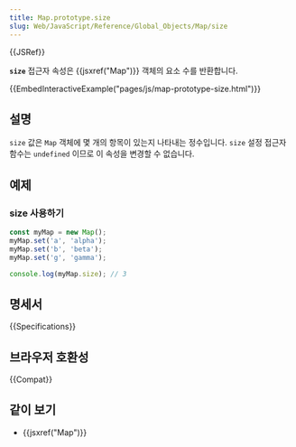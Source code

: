 ```yaml
---
title: Map.prototype.size
slug: Web/JavaScript/Reference/Global_Objects/Map/size
---
```


{{JSRef}}

**`size`** 접근자 속성은 {{jsxref("Map")}} 객체의 요소 수를 반환합니다.

{{EmbedInteractiveExample("pages/js/map-prototype-size.html")}}

## 설명

`size` 값은 `Map` 객체에 몇 개의 항목이 있는지 나타내는 정수입니다. `size` 설정 접근자 함수는 `undefined` 이므로
이 속성을 변경할 수 없습니다.

## 예제

### size 사용하기

```js
const myMap = new Map();
myMap.set('a', 'alpha');
myMap.set('b', 'beta');
myMap.set('g', 'gamma');

console.log(myMap.size); // 3
```

## 명세서

{{Specifications}}

## 브라우저 호환성

{{Compat}}

## 같이 보기

- {{jsxref("Map")}}
